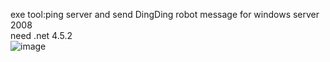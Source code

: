 exe tool:ping server and send DingDing robot message for windows server 2008  
need .net 4.5.2  
![image](cover.png)